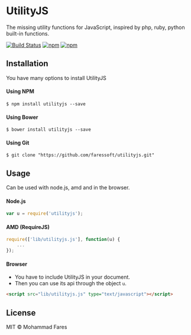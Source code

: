 # UtilityJS
The missing utility functions for JavaScript, inspired by php, ruby, python built-in functions.

[![Build Status](https://travis-ci.org/faressoft/utilityjs.svg?branch=master)](https://travis-ci.org/faressoft/utilityjs)
[![npm](https://img.shields.io/npm/v/utilityjs.svg)](https://www.npmjs.com/package/utilityjs)
[![npm](https://img.shields.io/npm/l/utilityjs.svg)](https://github.com/faressoft/utilityjs/blob/master/LICENSE)

## Installation
You have many options to install UtilityJS
#### Using NPM
```
$ npm install utilityjs --save
```

#### Using Bower
```
$ bower install utilityjs --save
```

#### Using Git
```
$ git clone "https://github.com/faressoft/utilityjs.git"
```

## Usage
Can be used with node.js, amd and in the browser.
#### Node.js
```js
var u = require('utilityjs');
```

#### AMD (RequireJS)
```js
require(['lib/utilityjs.js'], function(u) {
    ...
});
```

#### Browser
- You have to include UtilityJS in your document.
- Then you can use its api through the object `u`.
```html
<script src="lib/utilityjs.js" type="text/javascript"></script>
```

## License
MIT © Mohammad Fares